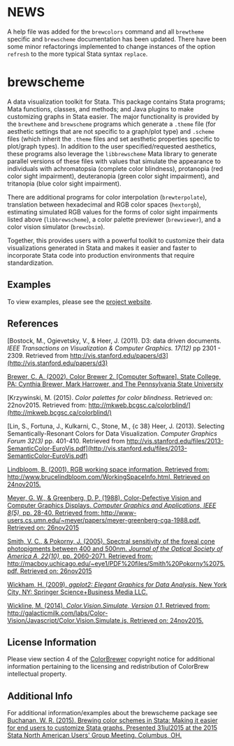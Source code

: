 # NEWS
A help file was added for the `brewcolors` command and all `brewtheme` specific and `brewscheme` documentation has been updated.  There have been some minor refactorings implemented to change instances of the option `refresh` to the more typical Stata syntax `replace`.  

# brewscheme
A data visualization toolkit for Stata.  This package contains Stata programs; Mata functions, classes, and methods; and Java plugins to make customizing graphs in Stata easier.  The major functionality is provided by the `brewtheme` and `brewscheme` programs which generate a `.theme` file (for aesthetic settings that are not specific to a graph/plot type) and `.scheme` files (which inherit the `.theme` files and set aesthetic properties specific to plot/graph types).  In addition to the user specified/requested aesthetics, these programs also leverage the `libbrewscheme` Mata library to generate parallel versions of these files with values that simulate the appearance to individuals with achromatopsia (complete color blindness), protanopia (red color sight impairment), deuteranopia (green color sight impairment), and tritanopia (blue color sight impairment).  

There are additional programs for color interpolation (`brewterpolate`), translation between hexadecimal and RGB color spaces (`hextorgb`), estimating simulated RGB values for the forms of color sight impairments listed above (`libbrewscheme`), a color palette previewer (`brewviewer`), and a color vision simulator (`brewcbsim`).  

Together, this provides users with a powerful toolkit to customize their data visualizations generated in Stata and makes it easier and faster to incorporate Stata code into production environments that require standardization.

## Examples
To view examples, please see the [project website](https://wbuchanan.github.io/brewscheme).
 
## References
[Bostock, M., Ogievetsky, V., & Heer, J. (2011).  D3: data driven documents. *IEEE Transactions on Visualization & Computer Graphics. 17(12)* pp 2301 - 2309. Retrieved from http://vis.stanford.edu/papers/d3](http://vis.stanford.edu/papers/d3)  

[Brewer, C. A. (2002). Color Brewer 2. [Computer Software]. State College, PA: Cynthia Brewer, Mark Harrower, and The Pennsylvania State University](http://www.ColorBrewer2.org)

[Krzywinski, M. (2015). *Color palettes for color blindness*.  Retrieved on: 22nov2015.  Retrieved from: http://mkweb.bcgsc.ca/colorblind/](http://mkweb.bcgsc.ca/colorblind/)

[Lin, S., Fortuna, J., Kulkarni, C., Stone, M., {c 38} Heer, J. (2013). Selecting Semantically-Resonant Colors for Data Visualization. *Computer Graphics Forum 32(3)* pp. 401-410.  Retrieved from http://vis.stanford.edu/files/2013-SemanticColor-EuroVis.pdf](http://vis.stanford.edu/files/2013-SemanticColor-EuroVis.pdf)

[Lindbloom, B. (2001).  RGB working space information. Retrieved from: http://www.brucelindbloom.com/WorkingSpaceInfo.html.  Retrieved on 24nov2015.](http://www.brucelindbloom.com/WorkingSpaceInfo.html)

[Meyer, G. W., & Greenberg, D. P. (1988). Color-Defective Vision and Computer Graphics Displays. *Computer Graphics and Applications, IEEE 8(5),* pp. 28-40.  Retrieved from: http://www-users.cs.umn.edu/~meyer/papers/meyer-greenberg-cga-1988.pdf.  Retrieved on: 26nov2015](http://www-users.cs.umn.edu/~meyer/papers/meyer-greenberg-cga-1988.pdf)

[Smith, V. C., & Pokorny, J. (2005).  Spectral sensitivity of the foveal cone photopigments between 400 and 500nm.  *Journal of the Optical Society of America A, 22(10),* pp. 2060-2071. Retrieved from: http://macboy.uchicago.edu/~eye1/PDF%20files/Smith%20Pokorny%2075.pdf.  Retrieved on: 26nov2015](http://macboy.uchicago.edu/~eye1/PDF%20files/Smith%20Pokorny%2075.pdf)

[Wickham, H. (2009).  *ggplot2: Elegant Graphics for Data Analysis*.  New York City, NY: Springer Science+Business Media LLC.](http://www.amazon.com/ggplot2-Elegant-Graphics-Data-Analysis/dp/0387981403)
	
[Wickline, M. (2014). *Color.Vision.Simulate, Version 0.1*.  Retrieved from: http://galacticmilk.com/labs/Color-Vision/Javascript/Color.Vision.Simulate.js.  Retrieved on: 24nov2015.](http://galacticmilk.com/labs/Color-Vision/Javascript/Color.Vision.Simulate.js)
	
## License Information
Please view  section 4 of the [ColorBrewer](http://www.colorbrewer2.org) copyright notice for additional information pertaining to the licensing and redistribution of ColorBrew intellectual property.  

## Additional Info
For additional information/examples about the brewscheme package see [Buchanan, W. R. (2015). Brewing color schemes in Stata: Making it easier for end users to customize Stata graphs.  Presented 31jul2015 at the  2015 Stata North American Users' Group Meeting.  Columbus, OH.](http://www.stata.com/meeting/columbus15/abstracts/materials/columbus15_buchanan.pdf)
